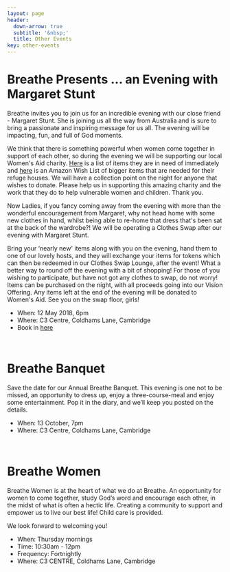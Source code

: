 ```yaml
---
layout: page
header:
  down-arrow: true
  subtitle: '&nbsp;'
  title: Other Events
key: other-events
---
```


# Breathe Presents ... <span class="alt-title">an Evening with Margaret Stunt</span>

Breathe invites you to join us for an incredible evening with our close friend - Margaret Stunt. She is joining us all the way from Australia and is sure to bring a passionate and inspiring message for us all. The evening will be impacting, fun, and full of God moments.

We think that there is something powerful when women come together in support of each other, so during the evening we will be supporting our local Women's Aid charity. [Here](http://cambridgewa.org.uk/donationswanted.php) is a list of items they are in need of immediately and [here](https://www.amazon.co.uk/gp/registry/wishlist/127YPW67NQQFZ/ref=cm_wl_rlist_go_v?) is an Amazon Wish List of bigger items that are needed for their refuge houses. We will have a collection point on the night for anyone that wishes to donate. Please help us in supporting this amazing charity and the work that they do to help vulnerable women and children. Thank you.

Now Ladies, if you fancy coming away from the evening with more than the wonderful encouragement from Margaret, why not head home with some new clothes in hand, whilst being able to re-home that dress that's been sat at the back of the wardrobe?!  We will be operating a Clothes Swap after our evening with Margaret Stunt.

Bring your ‘nearly new' items along with you on the evening, hand them to one of our lovely hosts, and they will exchange your items for tokens which can then be redeemed in our Clothes Swap Lounge, after the event! What a better way to round off the evening with a bit of shopping! For those of you wishing to participate, but have not got any clothes to swap, do not worry! Items can be purchased on the night, with all proceeds going into our Vision Offering. Any items left at the end of the evening will be donated to Women's Aid. See you on the swap floor, girls!

* When: 12 May 2018, 6pm
* Where: C3 Centre, Coldhams Lane, Cambridge
* Book in [here](https://www.eventbrite.co.uk/e/breathe-presentsan-evening-with-margaret-stunt-tickets-44029289791)

<br/>

# Breathe <span class="alt-title">Banquet</span>

Save the date for our Annual Breathe Banquet. This evening is one not to be missed, an opportunity to dress up, enjoy a three-course-meal and enjoy some entertainment. Pop it in the diary, and we’ll keep you posted on the details.

* When: 13 October, 7pm
* Where: C3 Centre, Coldhams Lane, Cambridge

<br/>

# Breathe <span class="alt-title">Women</span>



Breathe Women is at the heart of what we do at Breathe. An opportunity for women to come together, study God’s word and encourage each other, in the midst of what is often a hectic life. Creating a community to support and empower us to live our best life! Child care is provided.

We look forward to welcoming you!

* When: Thursday mornings
* Time: 10:30am - 12pm
* Frequency: Fortnightly
* Where: C3 CENTRE, Coldhams Lane, Cambridge


<!-- HACK! -->

<style>
@media (min-width: 993px) {
#map {
  margin-top: 50px;
}
}
</style>
